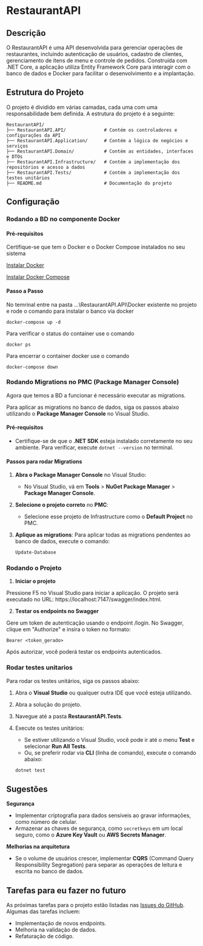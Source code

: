 # RestaurantAPI

## Descrição
O RestaurantAPI é uma API desenvolvida para gerenciar operações de restaurantes, incluindo autenticação de usuários, cadastro de clientes, gerenciamento de itens de menu e controle de pedidos. Construída com .NET Core, a aplicação utiliza Entity Framework Core para interagir com o banco de dados e Docker para facilitar o desenvolvimento e a implantação.

## Estrutura do Projeto

O projeto é dividido em várias camadas, cada uma com uma responsabilidade bem definida. A estrutura do projeto é a seguinte:

```plaintext
RestaurantAPI/
├── RestaurantAPI.API/              # Contém os controladores e configurações da API
├── RestaurantAPI.Application/      # Contém a lógica de negócios e serviços
├── RestaurantAPI.Domain/           # Contém as entidades, interfaces e DTOs
├── RestaurantAPI.Infrastructure/   # Contém a implementação dos repositórios e acesso a dados
├── RestaurantAPI.Tests/            # Contém a implementação dos testes unitários
├── README.md                       # Documentação do projeto
```

## Configuração 

### Rodando a BD no componente Docker
#### Pré-requisitos
Certifique-se que tem o Docker e o Docker Compose instalados no seu sistema 

[Instalar Docker](https://docs.docker.com/engine/install/)

[Instalar Docker Compose](https://docs.docker.com/compose/install/)

#### Passo a Passo
No temrinal entre na pasta ...\RestaurantAPI.API\Docker existente no projeto e rode o comando para instalar o banco via docker
```
docker-compose up -d
```
Para verificar o status do container use o comando
```
docker ps
```
Para encerrar o container docker use o comando
```
docker-compose down
```

### Rodando Migrations no PMC (Package Manager Console)

Agora que temos a BD a funcionar é necessário executar as migrations.

Para aplicar as migrations no banco de dados, siga os passos abaixo utilizando o **Package Manager Console** no Visual Studio.

#### Pré-requisitos

- Certifique-se de que o **.NET SDK** esteja instalado corretamente no seu ambiente. Para verificar, execute `dotnet --version` no terminal.

#### Passos para rodar Migrations

1. **Abra o Package Manager Console** no Visual Studio:
   - No Visual Studio, vá em **Tools** > **NuGet Package Manager** > **Package Manager Console**.

2. **Selecione o projeto correto** no **PMC**:
   - Selecione esse projeto de Infrastructure como o **Default Project** no PMC.

3. **Aplique as migrations**:
   Para aplicar todas as migrations pendentes ao banco de dados, execute o comando:

   ```powershell
   Update-Database

### Rodando o Projeto
1. **Iniciar o projeto**
   
Pressione F5 no Visual Studio para iniciar a aplicação.
O projeto será executado no URL: https://localhost:7147/swagger/index.html.

2. **Testar os endpoints no Swagger**

Gere um token de autenticação usando o endpoint /login.
No Swagger, clique em "Authorize" e insira o token no formato:
```
Bearer <token_gerado>
```
Após autorizar, você poderá testar os endpoints autenticados.

### Rodar testes unitarios
Para rodar os testes unitários, siga os passos abaixo:

1. Abra o **Visual Studio** ou qualquer outra IDE que você esteja utilizando.
2. Abra a solução do projeto.
3. Navegue até a pasta **RestaurantAPI.Tests**.
4. Execute os testes unitários:

   - Se estiver utilizando o Visual Studio, você pode ir até o menu **Test** e selecionar **Run All Tests**.
   - Ou, se preferir rodar via **CLI** (linha de comando), execute o comando abaixo:

   ```bash
   dotnet test
   ```

## Sugestões

**Segurança**
- Implementar criptografia para dados sensíveis ao gravar informações, como número de celular.
- Armazenar as chaves de segurança, como `secretkeys` em um local seguro, como o **Azure Key Vault** ou **AWS Secrets Manager**.

**Melhorias na arquitetura**
- Se o volume de usuários crescer, implementar **CQRS** (Command Query Responsibility Segregation) para separar as operações de leitura e escrita no banco de dados.

## Tarefas para eu fazer no futuro
As próximas tarefas para o projeto estão listadas nas [Issues do GitHub](https://github.com/DinisSimoes/RestaurantAPI/issues). Algumas das tarefas incluem:
- Implementação de novos endpoints.
- Melhoria na validação de dados.
- Refaturação de código.
